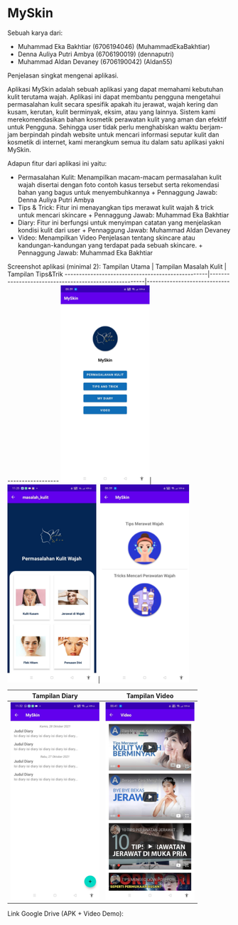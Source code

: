 # MySkin

Sebuah karya dari:
- Muhammad Eka Bakhtiar (6706194046) (MuhammadEkaBakhtiar)
- Denna Auliya Putri Ambya (6706190019) (dennaputri)
- Muhammad Aldan Devaney (6706190042) (Aldan55)

Penjelasan singkat mengenai aplikasi.

 Aplikasi MySkin adalah sebuah aplikasi yang dapat memahami kebutuhan kulit
terutama wajah. Aplikasi ini dapat membantu pengguna mengetahui permasalahan
kulit secara spesifik apakah itu jerawat, wajah kering dan kusam, kerutan, kulit
berminyak, eksim, atau yang lainnya. Sistem kami merekomendasikan bahan
kosmetik perawatan kulit yang aman dan efektif untuk Pengguna. Sehingga user
tidak perlu menghabiskan waktu berjam-jam berpindah pindah website untuk
mencari informasi seputar kulit dan kosmetik di internet, kami merangkum semua
itu dalam satu aplikasi yakni MySkin.


Adapun fitur dari aplikasi ini yaitu:

- Permasalahan Kulit: Menampilkan macam-macam permasalahan kulit
wajah disertai dengan foto contoh kasus tersebut serta rekomendasi bahan yang
bagus untuk menyembuhkannya + Pennaggung Jawab: Denna Auliya Putri Ambya 
- Tips & Trick: Fitur ini menayangkan tips merawat kulit wajah & trick untuk mencari skincare + Pennaggung Jawab: Muhammad Eka Bakhtiar
- Diary: Fitur ini berfungsi untuk menyimpan catatan yang menjelaskan kondisi kulit dari user + Pennaggung Jawab: Muhammad Aldan Devaney
- Video: Menampilkan Video Penjelasan tentang skincare atau kandungan-kandungan yang terdapat pada sebuah skincare. + Pennaggung Jawab: Muhammad Eka Bakhtiar

Screenshot aplikasi (minimal 2):
Tampilan Utama                                    | Tampilan Masalah Kulit                                | Tampilan Tips&Trik
--------------------------------------------------|-------------------------------------------------------|-----------------------------------------------
<img src="screenshots/menu awal.jpeg" width="200">|<img src="screenshots/masalah.jpeg" width="200">       |<img src="screenshots/Tips&trick.jpeg" width="200">

Tampilan Diary                                    | Tampilan Video                               
--------------------------------------------------|---------------------------------------------------
<img src="screenshots/diary.jpeg" width="200">|<img src="screenshots/Video.jpeg" width="200">


Link Google Drive (APK + Video Demo):

